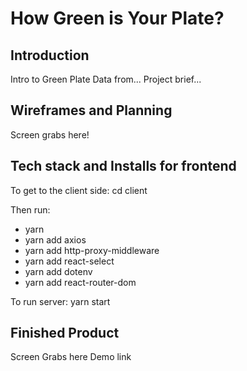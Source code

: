 # How Green is Your Plate?

## Introduction

Intro to Green Plate
Data from...
Project brief...


## Wireframes and Planning

Screen grabs here!

## Tech stack and Installs for frontend

To get to the client side: cd client 

Then run:
- yarn
- yarn add axios
- yarn add http-proxy-middleware
- yarn add react-select
- yarn add dotenv
- yarn add react-router-dom


To run server: yarn start

## Finished Product

Screen Grabs here
Demo link
